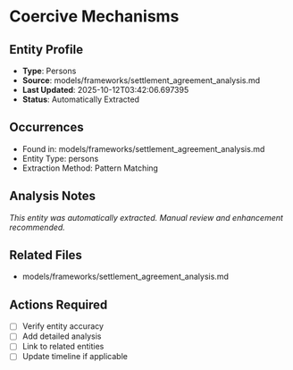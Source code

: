 # Coercive Mechanisms

## Entity Profile
- **Type**: Persons
- **Source**: models/frameworks/settlement_agreement_analysis.md
- **Last Updated**: 2025-10-12T03:42:06.697395
- **Status**: Automatically Extracted

## Occurrences
- Found in: models/frameworks/settlement_agreement_analysis.md
- Entity Type: persons
- Extraction Method: Pattern Matching

## Analysis Notes
*This entity was automatically extracted. Manual review and enhancement recommended.*

## Related Files
- models/frameworks/settlement_agreement_analysis.md

## Actions Required
- [ ] Verify entity accuracy
- [ ] Add detailed analysis
- [ ] Link to related entities
- [ ] Update timeline if applicable
